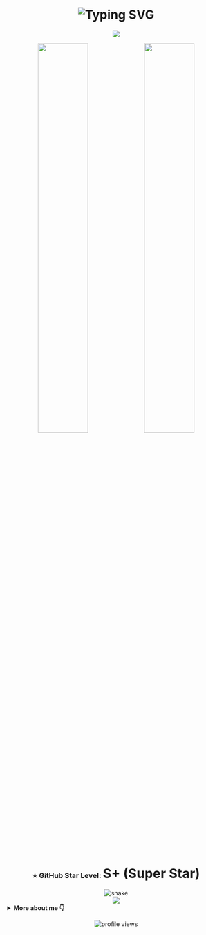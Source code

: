 <!-- Profil banner -->
<h1 align="center">
  <img src="https://readme-typing-svg.demolab.com?font=Fira+Code&size=28&pause=1000&center=true&vCenter=true&width=1000&lines=Assalomu+alaykum!+I'm+Isroiljonov+Biloldin+👋;Python+Backend+Developer;Welcome+to+my+GitHub+profile!" alt="Typing SVG" />
</h1>

<!-- Tech stack animatsiyali tugmalar -->
<p align="center">
  <img src="https://skillicons.dev/icons?i=python,django,fastapi,js,nodejs,html,css,postgresql,mysql,git&theme=light" />
</p>

<!-- Github Stats with star-level -->
<div align="center">
  <img src="https://github-readme-stats.vercel.app/api?username=yourusername&show_icons=true&theme=radical&hide_border=true&border_radius=0&include_all_commits=true" width="48%" />
  <img src="https://github-readme-stats.vercel.app/api/top-langs/?username=yourusername&layout=compact&hide_border=true&theme=radical" width="48%" />
</div>

<!-- Star darajasi -->
<h3 align="center">⭐ GitHub Star Level: <span style="font-size: 30px;">S+ (Super Star)</span></h3>

<!-- Animated snow effect -->
<div align="center" style="position:relative; z-index: 1;">
  <img src="https://cdn.jsdelivr.net/gh/Platane/snk/output/github-contribution-grid-snake.svg" alt="snake" />
</div>

<!-- Floating tech tags inside waves -->
<div align="center">
  <img src="https://capsule-render.vercel.app/api?type=waving&height=200&text=I%20Love%20Code!&fontAlign=50&fontAlignY=40&color=gradient&desc=Backend%20with%20Python%20|%20FastAPI%20|%20Django%20|%20SQL&descAlign=50&descAlignY=65" />
</div>

<!-- About section collapsible -->
<details>
  <summary><strong>More about me 👇</strong></summary>
  <ul>
    <li>👨‍💻 Ismi: <strong>Isroiljonov Biloldin</strong></li>
    <li>💻 Backend mutaxassisi (Python, Django, FastAPI)</li>
    <li>🛠️ Shuningdek: JavaScript, HTML, CSS, PostgreSQL, Git</li>
    <li>🎯 Maqsad: Qattiq backend yechimlar yaratish</li>
    <li>🌍 Manzil: O‘zbekiston</li>
  </ul>
</details>

<!-- Footer -->
<p align="center">
  <img src="https://komarev.com/ghpvc/?username=yourusername&label=Profile%20Views&color=0e75b6&style=flat" alt="profile views" />
</p>
